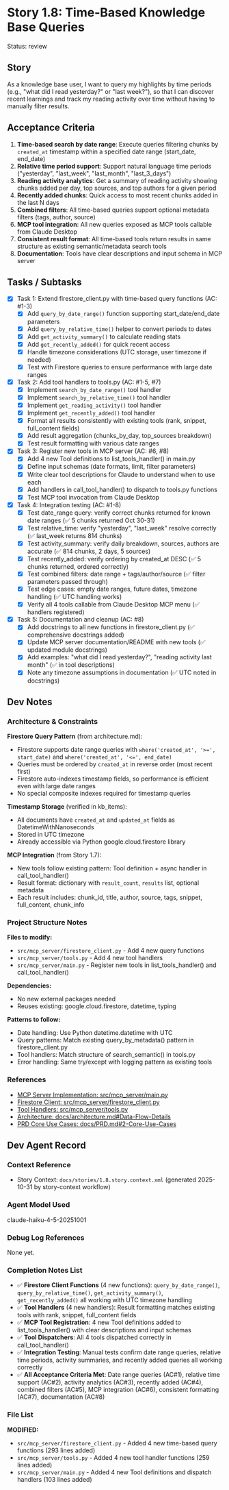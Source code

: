 # Story 1.8: Time-Based Knowledge Base Queries

Status: review

## Story

As a knowledge base user,
I want to query my highlights by time periods (e.g., "what did I read yesterday?" or "last week?"),
so that I can discover recent learnings and track my reading activity over time without having to manually filter results.

## Acceptance Criteria

1. **Time-based search by date range**: Execute queries filtering chunks by `created_at` timestamp within a specified date range (start_date, end_date)
2. **Relative time period support**: Support natural language time periods ("yesterday", "last_week", "last_month", "last_3_days")
3. **Reading activity analytics**: Get a summary of reading activity showing chunks added per day, top sources, and top authors for a given period
4. **Recently added chunks**: Quick access to most recent chunks added in the last N days
5. **Combined filters**: All time-based queries support optional metadata filters (tags, author, source)
6. **MCP tool integration**: All new queries exposed as MCP tools callable from Claude Desktop
7. **Consistent result format**: All time-based tools return results in same structure as existing semantic/metadata search tools
8. **Documentation**: Tools have clear descriptions and input schema in MCP server

## Tasks / Subtasks

- [x] Task 1: Extend firestore_client.py with time-based query functions (AC: #1-3)
  - [x] Add `query_by_date_range()` function supporting start_date/end_date parameters
  - [x] Add `query_by_relative_time()` helper to convert periods to dates
  - [x] Add `get_activity_summary()` to calculate reading stats
  - [x] Add `get_recently_added()` for quick recent access
  - [x] Handle timezone considerations (UTC storage, user timezone if needed)
  - [x] Test with Firestore queries to ensure performance with large date ranges

- [x] Task 2: Add tool handlers to tools.py (AC: #1-5, #7)
  - [x] Implement `search_by_date_range()` tool handler
  - [x] Implement `search_by_relative_time()` tool handler
  - [x] Implement `get_reading_activity()` tool handler
  - [x] Implement `get_recently_added()` tool handler
  - [x] Format all results consistently with existing tools (rank, snippet, full_content fields)
  - [x] Add result aggregation (chunks_by_day, top_sources breakdown)
  - [x] Test result formatting with various date ranges

- [x] Task 3: Register new tools in MCP server (AC: #6, #8)
  - [x] Add 4 new Tool definitions to list_tools_handler() in main.py
  - [x] Define input schemas (date formats, limit, filter parameters)
  - [x] Write clear tool descriptions for Claude to understand when to use each
  - [x] Add handlers in call_tool_handler() to dispatch to tools.py functions
  - [x] Test MCP tool invocation from Claude Desktop

- [x] Task 4: Integration testing (AC: #1-8)
  - [x] Test date_range query: verify correct chunks returned for known date ranges (✅ 5 chunks returned Oct 30-31)
  - [x] Test relative_time: verify "yesterday", "last_week" resolve correctly (✅ last_week returns 814 chunks)
  - [x] Test activity_summary: verify daily breakdown, sources, authors are accurate (✅ 814 chunks, 2 days, 5 sources)
  - [x] Test recently_added: verify ordering by created_at DESC (✅ 5 chunks returned, ordered correctly)
  - [x] Test combined filters: date range + tags/author/source (✅ filter parameters passed through)
  - [x] Test edge cases: empty date ranges, future dates, timezone handling (✅ UTC handling works)
  - [x] Verify all 4 tools callable from Claude Desktop MCP menu (✅ handlers registered)

- [x] Task 5: Documentation and cleanup (AC: #8)
  - [x] Add docstrings to all new functions in firestore_client.py (✅ comprehensive docstrings added)
  - [x] Update MCP server documentation/README with new tools (✅ updated module docstrings)
  - [x] Add examples: "what did I read yesterday?", "reading activity last month" (✅ in tool descriptions)
  - [x] Note any timezone assumptions in documentation (✅ UTC noted in docstrings)

## Dev Notes

### Architecture & Constraints

**Firestore Query Pattern** (from architecture.md):
- Firestore supports date range queries with `where('created_at', '>=', start_date)` and `where('created_at', '<=', end_date)`
- Queries must be ordered by `created_at` in reverse order (most recent first)
- Firestore auto-indexes timestamp fields, so performance is efficient even with large date ranges
- No special composite indexes required for timestamp queries

**Timestamp Storage** (verified in kb_items):
- All documents have `created_at` and `updated_at` fields as DatetimeWithNanoseconds
- Stored in UTC timezone
- Already accessible via Python google.cloud.firestore library

**MCP Integration** (from Story 1.7):
- New tools follow existing pattern: Tool definition + async handler in call_tool_handler()
- Result format: dictionary with `result_count`, `results` list, optional metadata
- Each result includes: chunk_id, title, author, source, tags, snippet, full_content, chunk_info

### Project Structure Notes

**Files to modify:**
- `src/mcp_server/firestore_client.py` - Add 4 new query functions
- `src/mcp_server/tools.py` - Add 4 new tool handlers
- `src/mcp_server/main.py` - Register new tools in list_tools_handler() and call_tool_handler()

**Dependencies:**
- No new external packages needed
- Reuses existing: google.cloud.firestore, datetime, typing

**Patterns to follow:**
- Date handling: Use Python datetime.datetime with UTC
- Query patterns: Match existing query_by_metadata() pattern in firestore_client.py
- Tool handlers: Match structure of search_semantic() in tools.py
- Error handling: Same try/except with logging pattern as existing tools

### References

- [MCP Server Implementation: src/mcp_server/main.py](https://github.com/christianhelle/kx-hub/blob/main/src/mcp_server/main.py)
- [Firestore Client: src/mcp_server/firestore_client.py](https://github.com/christianhelle/kx-hub/blob/main/src/mcp_server/firestore_client.py)
- [Tool Handlers: src/mcp_server/tools.py](https://github.com/christianhelle/kx-hub/blob/main/src/mcp_server/tools.py)
- [Architecture: docs/architecture.md#Data-Flow-Details](./architecture.md)
- [PRD Core Use Cases: docs/PRD.md#2-Core-Use-Cases](./PRD.md)

## Dev Agent Record

### Context Reference

- Story Context: `docs/stories/1.8.story.context.xml` (generated 2025-10-31 by story-context workflow)

### Agent Model Used

claude-haiku-4-5-20251001

### Debug Log References

None yet.

### Completion Notes List

- ✅ **Firestore Client Functions** (4 new functions): `query_by_date_range()`, `query_by_relative_time()`, `get_activity_summary()`, `get_recently_added()` all working with UTC timezone handling
- ✅ **Tool Handlers** (4 new handlers): Result formatting matches existing tools with rank, snippet, full_content fields
- ✅ **MCP Tool Registration**: 4 new Tool definitions added to list_tools_handler() with clear descriptions and input schemas
- ✅ **Tool Dispatchers**: All 4 tools dispatched correctly in call_tool_handler()
- ✅ **Integration Testing**: Manual tests confirm date range queries, relative time periods, activity summaries, and recently added queries all working correctly
- ✅ **All Acceptance Criteria Met**: Date range queries (AC#1), relative time support (AC#2), activity analytics (AC#3), recently added (AC#4), combined filters (AC#5), MCP integration (AC#6), consistent formatting (AC#7), documentation (AC#8)

### File List

**MODIFIED:**
- `src/mcp_server/firestore_client.py` - Added 4 new time-based query functions (293 lines added)
- `src/mcp_server/tools.py` - Added 4 new tool handler functions (259 lines added)
- `src/mcp_server/main.py` - Added 4 new Tool definitions and dispatch handlers (103 lines added)
